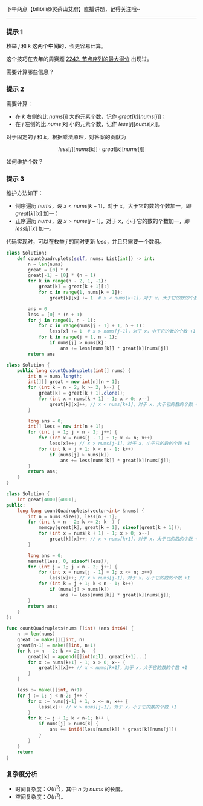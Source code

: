 下午两点【bilibili@灵茶山艾府】直播讲题，记得关注哦~

---

### 提示 1

枚举 $j$ 和 $k$ 这两个**中间**的，会更容易计算。

这个技巧在去年的周赛题 [2242. 节点序列的最大得分](https://leetcode.cn/problems/maximum-score-of-a-node-sequence/) 出现过。

需要计算哪些信息？

### 提示 2

需要计算：

- 在 $k$ 右侧的比 $\textit{nums}[j]$ 大的元素个数，记作 $\textit{great}[k][\textit{nums}[j]]$；
- 在 $j$ 左侧的比 $\textit{nums}[k]$ 小的元素个数，记作 $\textit{less}[j][\textit{nums}[k]]$。

对于固定的 $j$ 和 $k$，根据乘法原理，对答案的贡献为

$$
\textit{less}[j][\textit{nums}[k]]\cdot \textit{great}[k][\textit{nums}[j]]
$$

如何维护个数？

### 提示 3

维护方法如下：

- 倒序遍历 $\textit{nums}$，设 $x < \textit{nums}[k+1]$，对于 $x$，大于它的数的个数加一，即 $\textit{great}[k][x]$ 加一；
- 正序遍历 $\textit{nums}$，设 $x > \textit{nums}[j-1]$，对于 $x$，小于它的数的个数加一，即 $\textit{less}[j][x]$ 加一。

代码实现时，可以在枚举 $j$ 的同时更新 $\textit{less}$，并且只需要一个数组。

```py [sol1-Python3]
class Solution:
    def countQuadruplets(self, nums: List[int]) -> int:
        n = len(nums)
        great = [0] * n
        great[-1] = [0] * (n + 1)
        for k in range(n - 2, 1, -1):
            great[k] = great[k + 1][:]
            for x in range(1, nums[k + 1]):
                great[k][x] += 1  # x < nums[k+1]，对于 x，大于它的数的个数 +1

        ans = 0
        less = [0] * (n + 1)
        for j in range(1, n - 1):
            for x in range(nums[j - 1] + 1, n + 1):
                less[x] += 1  # x > nums[j-1]，对于 x，小于它的数的个数 +1
            for k in range(j + 1, n - 1):
                if nums[j] > nums[k]:
                    ans += less[nums[k]] * great[k][nums[j]]
        return ans
```

```java [sol1-Java]
class Solution {
    public long countQuadruplets(int[] nums) {
        int n = nums.length;
        int[][] great = new int[n][n + 1];
        for (int k = n - 2; k >= 2; k--) {
            great[k] = great[k + 1].clone();
            for (int x = nums[k + 1] - 1; x > 0; x--)
                great[k][x]++; // x < nums[k+1]，对于 x，大于它的数的个数 +1
        }

        long ans = 0;
        int[] less = new int[n + 1];
        for (int j = 1; j < n - 2; j++) {
            for (int x = nums[j - 1] + 1; x <= n; x++)
                less[x]++; // x > nums[j-1]，对于 x，小于它的数的个数 +1
            for (int k = j + 1; k < n - 1; k++)
                if (nums[j] > nums[k])
                    ans += less[nums[k]] * great[k][nums[j]];
        }
        return ans;
    }
}
```

```cpp [sol1-C++]
class Solution {
    int great[4000][4001];
public:
    long long countQuadruplets(vector<int> &nums) {
        int n = nums.size(), less[n + 1];
        for (int k = n - 2; k >= 2; k--) {
            memcpy(great[k], great[k + 1], sizeof(great[k + 1]));
            for (int x = nums[k + 1] - 1; x > 0; x--)
                great[k][x]++; // x < nums[k+1]，对于 x，大于它的数的个数 +1
        }

        long ans = 0;
        memset(less, 0, sizeof(less));
        for (int j = 1; j < n - 2; j++) {
            for (int x = nums[j - 1] + 1; x <= n; x++)
                less[x]++; // x > nums[j-1]，对于 x，小于它的数的个数 +1
            for (int k = j + 1; k < n - 1; k++)
                if (nums[j] > nums[k])
                    ans += less[nums[k]] * great[k][nums[j]];
        }
        return ans;
    }
};
```

```go [sol1-Go]
func countQuadruplets(nums []int) (ans int64) {
	n := len(nums)
	great := make([][]int, n)
	great[n-1] = make([]int, n+1)
	for k := n - 2; k >= 2; k-- {
		great[k] = append([]int(nil), great[k+1]...)
		for x := nums[k+1] - 1; x > 0; x-- {
			great[k][x]++ // x < nums[k+1]，对于 x，大于它的数的个数 +1
		}
	}

	less := make([]int, n+1)
	for j := 1; j < n-2; j++ {
		for x := nums[j-1] + 1; x <= n; x++ {
			less[x]++ // x > nums[j-1]，对于 x，小于它的数的个数 +1
		}
		for k := j + 1; k < n-1; k++ {
			if nums[j] > nums[k] {
				ans += int64(less[nums[k]] * great[k][nums[j]])
			}
		}
	}
	return
}
```

### 复杂度分析

- 时间复杂度：$O(n^2)$，其中 $n$ 为 $\textit{nums}$ 的长度。
- 空间复杂度：$O(n^2)$。
